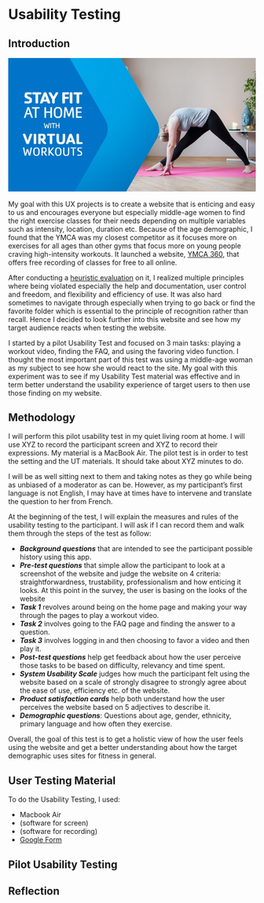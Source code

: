 # Usability Testing 

## Introduction 

![YMCA 360 - Ad](./y360ad.jpg)

My goal with this UX projects is to create a website that is enticing and easy to us and encourages everyone but especially middle-age women to find the right exercise classes for their needs depending on multiple variables such as intensity, location, duration etc. Because of the age demographic, I found that the YMCA was my closest competitor as it focuses more on exercises for all ages than other gyms that focus more on young people craving high-intensity workouts. It launched a website, [YMCA 360](https://ymca360.org/), that offers free recording of classes for free to all online. 

After conducting a [heuristic evaluation](https://github.com/alixlb/DH150---Fall-2020/blob/main/assignment1/heuristicevaluation.md) on it, I realized multiple principles where being violated especially the help and documentation, user control and  freedom, and flexibility and efficiency of use. It was also hard sometimes to navigate through especially when trying to go back or find the favorite folder which is essential to the principle of recognition rather than recall. Hence I decided to look further into this website and see how my target audience reacts when testing the website. 

I started by a pilot Usability Test and focused on 3 main tasks: playing a workout video, finding the FAQ, and using the favoring video function. I thought the most important part of this test was using a middle-age woman as my subject to see how she would react to the site. My goal with this experiment was to see if my Usability Test material was effective and in term better understand the usability experience of target users to then use those finding on my website. 

## Methodology 

I will perform this pilot usability test in my quiet living room at home. I will use XYZ to record the participant screen and XYZ to record their expressions. My material is a MacBook Air. The pilot test is in order to test the setting and the UT materials. It should take  about XYZ minutes to do.  

I will be as well sitting next to them and taking notes as they go while being as unbiased of a moderator as can be. However, as my participant’s first language is not English, I may have at times have to intervene and translate the question to her from French. 

At the beginning of the test, I will explain the measures and rules of the usability testing to the participant. I will ask if I can record them and walk them through the steps of the test as follow:
* ***Background questions*** that are intended to see the participant possible history using this app.
* ***Pre-test questions*** that simple allow the participant to look at a screenshot of the website and judge the website on 4 criteria: straightforwardness, trustability, professionalism and how enticing it looks. At this point in the survey, the user is basing on the looks of the website
* ***Task 1*** revolves around being on the home page and making your way through the pages to play a workout video.
* ***Task 2*** involves going to the FAQ page and finding the answer to a question.
* ***Task 3*** involves logging in and then choosing to favor a video and then play it. 
* ***Post-test questions*** help get feedback about how the user perceive those tasks to be based on difficulty, relevancy and time spent.
* ***System Usability Scale*** judges how much the participant felt using the website based on a scale of strongly disagree to strongly agree about the ease of use, efficiency etc. of the website. 
* ***Product satisfaction cards*** help both understand how the user perceives the website based on 5 adjectives to describe it.
* ***Demographic questions***: Questions about age, gender, ethnicity, primary language and how often they exercise.

 Overall, the goal of this test is to get a holistic view of how the user feels using the website and get a better understanding about how the target demographic uses sites for fitness in general. 

## User Testing Material
To do the Usability Testing, I used:
* Macbook Air
* (software for screen)
* (software for recording)
* [Google Form](https://forms.gle/uxLMg5HAhpXMSHAq8)

## Pilot Usability Testing

## Reflection 
